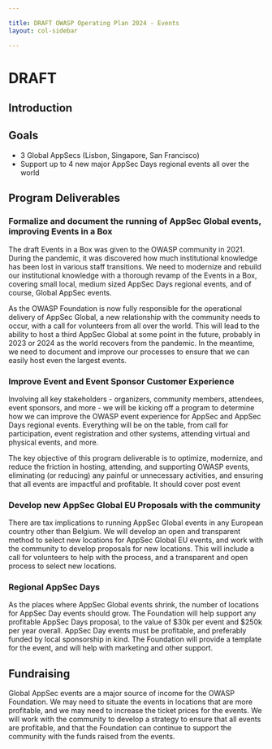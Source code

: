 ```yaml
---

title: DRAFT OWASP Operating Plan 2024 - Events
layout: col-sidebar

---
```


# DRAFT

## Introduction

## Goals

- 3 Global AppSecs (Lisbon, Singapore, San Francisco)
- Support up to 4 new major AppSec Days regional events all over the world

## Program Deliverables

### Formalize and document the running of AppSec Global events, improving Events in a Box

The draft Events in a Box was given to the OWASP community in 2021. During the pandemic, it was discovered how much institutional knowledge has been lost in various staff transitions. We need to modernize and rebuild our institutional knowledge with a thorough revamp of the Events in a Box, covering small local, medium sized AppSec Days regional events, and of course, Global AppSec events.

As the OWASP Foundation is now fully responsible for the operational delivery of AppSec Global, a new relationship with the community needs to occur, with a call for volunteers from all over the world. This will lead to the ability to host a third AppSec Global at some point in the future, probably in 2023 or 2024 as the world recovers from the pandemic. In the meantime, we need to document and improve our processes to ensure that we can easily host even the largest events.

### Improve Event and Event Sponsor Customer Experience

Involving all key stakeholders - organizers, community members, attendees, event sponsors, and more - we will be kicking off a program to determine how we can improve the OWASP event experience for AppSec and AppSec Days regional events. Everything will be on the table, from call for participation, event registration and other systems, attending virtual and physical events, and more.

The key objective of this program deliverable is to optimize, modernize, and reduce the friction in hosting, attending, and supporting OWASP events, eliminating (or reducing) any painful or unnecessary activities, and ensuring that all events are impactful and profitable. It should cover post event

### Develop new AppSec Global EU Proposals with the community

There are tax implications to running AppSec Global events in any European country other than Belgium. We will develop an open and transparent method to select new locations for AppSec Global EU events, and work with the community to develop proposals for new locations. This will include a call for volunteers to help with the process, and a transparent and open process to select new locations.

### Regional AppSec Days

As the places where AppSec Global events shrink, the number of locations for AppSec Day events should grow. The Foundation will help support any profitable AppSec Days proposal, to the value of $30k per event and $250k per year overall. AppSec Day events must be profitable, and preferably funded by local sponsorship in kind. The Foundation will provide a template for the event, and will help with marketing and other support.

## Fundraising

Global AppSec events are a major source of income for the OWASP Foundation. We may need to situate the events in locations that are more profitable, and we may need to increase the ticket prices for the events. We will work with the community to develop a strategy to ensure that all events are profitable, and that the Foundation can continue to support the community with the funds raised from the events. 


